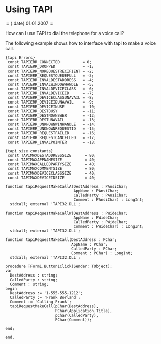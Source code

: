 Using TAPI
==========

::: {.date}
01.01.2007
:::

How can I use TAPI to dial the telephone for a voice call?

The following example shows how to interface with tapi to make a voice
call.

    {tapi Errors}
     const TAPIERR_CONNECTED          = 0;
     const TAPIERR_DROPPED            = -1;
     const TAPIERR_NOREQUESTRECIPIENT = -2;
     const TAPIERR_REQUESTQUEUEFULL   = -3;
     const TAPIERR_INVALDESTADDRESS   = -4;
     const TAPIERR_INVALWINDOWHANDLE  = -5;
     const TAPIERR_INVALDEVICECLASS   = -6;
     const TAPIERR_INVALDEVICEID      = -7;
     const TAPIERR_DEVICECLASSUNAVAIL = -8;
     const TAPIERR_DEVICEIDUNAVAIL    = -9;
     const TAPIERR_DEVICEINUSE        = -10;
     const TAPIERR_DESTBUSY           = -11;
     const TAPIERR_DESTNOANSWER       = -12;
     const TAPIERR_DESTUNAVAIL        = -13;
     const TAPIERR_UNKNOWNWINHANDLE   = -14;
     const TAPIERR_UNKNOWNREQUESTID   = -15;
     const TAPIERR_REQUESTFAILED      = -16;
     const TAPIERR_REQUESTCANCELLED   = -17;
     const TAPIERR_INVALPOINTER       = -18;
     
    {tapi size constants}
     const TAPIMAXDESTADDRESSSIZE      = 80;
     const TAPIMAXAPPNAMESIZE          = 40;
     const TAPIMAXCALLEDPARTYSIZE      = 40;
     const TAPIMAXCOMMENTSIZE          = 80;
     const TAPIMAXDEVICECLASSSIZE      = 40;
     const TAPIMAXDEVICEIDSIZE         = 40;
     
    function tapiRequestMakeCallA(DestAddress : PAnsiChar;
                                  AppName : PAnsiChar;
                                  CalledParty : PAnsiChar;
                                  Comment : PAnsiChar) : LongInt;
      stdcall; external 'TAPI32.DLL';
     
    function tapiRequestMakeCallW(DestAddress : PWideChar;
                                  AppName : PWideChar;
                                  CalledParty : PWideChar;
                                  Comment : PWideChar) : LongInt;
      stdcall; external 'TAPI32.DLL';
     
    function tapiRequestMakeCall(DestAddress : PChar;
                                 AppName : PChar;
                                 CalledParty : PChar;
                                 Comment : PChar) : LongInt;
      stdcall; external 'TAPI32.DLL';
     
    procedure TForm1.Button1Click(Sender: TObject);
    var
      DestAddress : string;
      CalledParty : string;
      Comment : string;
    begin
      DestAddress := '1-555-555-1212';
      CalledParty := 'Frank Borland';
      Comment := 'Calling Frank';
      tapiRequestMakeCall(pChar(DestAddress),
                          PChar(Application.Title),
                          pChar(CalledParty),
                          PChar(Comment));
     
    end;
     
    end.
